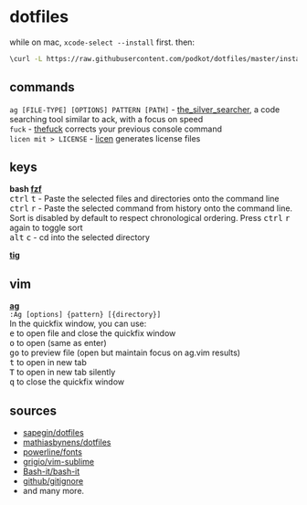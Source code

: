 # dotfiles

while on mac, `xcode-select --install` first. then:

```bash
\curl -L https://raw.githubusercontent.com/podkot/dotfiles/master/install | bash
```

## commands

`ag [FILE-TYPE] [OPTIONS] PATTERN [PATH]` - [the_silver_searcher](https://github.com/ggreer/the_silver_searcher), a code searching tool similar to ack, with a focus on speed  
`fuck` - [thefuck](https://github.com/nvbn/thefuck) corrects your previous console command  
`licen mit > LICENSE` - [licen](https://github.com/lord63/licen) generates license files  

## keys

__bash [fzf](https://github.com/junegunn/fzf)__  
<kbd>ctrl</kbd> <kbd>t</kbd> - Paste the selected files and directories onto the command line  
<kbd>ctrl</kbd> <kbd>r</kbd> - Paste the selected command from history onto the command line. Sort is disabled by default to respect chronological ordering. Press <kbd>ctrl</kbd> <kbd>r</kbd> again to toggle sort  
<kbd>alt</kbd> <kbd>c</kbd> - cd into the selected directory  

__[tig](http://jonas.nitro.dk/tig/manual.html#keys)__  

## vim

__[ag](https://github.com/rking/ag.vim)__  
`:Ag [options] {pattern} [{directory}]`  
In the quickfix window, you can use:  
<kbd>e</kbd> to open file and close the quickfix window  
<kbd>o</kbd> to open (same as enter)  
<kbd>go</kbd> to preview file (open but maintain focus on ag.vim results)  
<kbd>t</kbd> to open in new tab  
<kbd>T</kbd> to open in new tab silently  
<kbd>q</kbd> to close the quickfix window  

## sources

- [sapegin/dotfiles](https://github.com/sapegin/dotfiles)
- [mathiasbynens/dotfiles](https://github.com/mathiasbynens/dotfiles)
- [powerline/fonts](https://github.com/powerline/fonts)
- [grigio/vim-sublime](https://github.com/grigio/vim-sublime)
- [Bash-it/bash-it](https://github.com/Bash-it/bash-it)
- [github/gitignore](https://github.com/github/gitignore)
- and many more.

